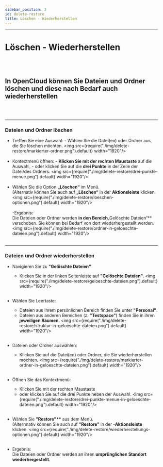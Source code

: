 ```yaml
---
sidebar_position: 3
id: delete-restore
title: Löschen - Wiederherstellen
---
```


---

# Löschen - Wiederherstellen

<br/><br/>

## In OpenCloud können Sie Dateien und Ordner löschen und diese nach Bedarf auch wiederherstellen

<br/><br/>

---

### Dateien und Ordner löschen

- Treffen Sie eine Auswahl: - Wählen Sie die Datei(en) oder Ordner aus, die Sie löschen möchten. <img
  src={require("./img/delete-restore/markierter-ordner.png").default} width="1920"/> <br/><br/>
- Kontextmenü öffnen: - **Klicken Sie mit der rechten Maustaste** auf die Auswahl, - oder klicken Sie auf die **drei
  Punkte** in der Zeile der Datei/des Ordners. <img src={require("./img/delete-restore/drei-punkte-menue.png").default}
  width="1920"/> <br/><br/>
- Wählen Sie die Option **„Löschen“** im Menü.<br/> (Alternativ können Sie auch auf **„Löschen“** in der
  **Aktionsleiste** klicken. <img src={require("./img/delete-restore/loeschen-optionen.png").default} width="1920"/>
  <br/><br/> -Ergebnis:<br/> Die Dateien oder Ordner werden **in den Bereich**„Gelöschte Dateien“\*\* verschoben. Sie
  können bei Bedarf von dort wiederhergestellt werden. <img
  src={require("./img/delete-restore/ordner-in-geloeschte-dateien.png").default} width="1920"/> <br/><br/>

---

### Dateien und Ordner wiederherstellen

- Navigieren Sie zu **"Gelöschte Dateien"**
  - Klicken Sie in der linken Seitenleiste auf **"Gelöschte Dateien"**. <img
    src={require("./img/delete-restore/geloeschte-dateien.png").default} width="1920"/> <br/><br/>
- Wählen Sie Leertaste:
  - Dateien aus Ihrem persönlichen Bereich finden Sie unter **"Personal"**.
  - Dateien aus anderen Bereichen (z. **"Testspace"**) finden Sie in ihren **jeweiligen Räumen**. <img
    src={require("./img/delete-restore/struktur-in-geloeschte-dateien.png").default} width="1920"/> <br/><br/>
- Dateien oder Ordner auswählen:
  - Klicken Sie auf die Datei(en) oder Ordner, die Sie wiederherstellen möchten. <img
    src={require("./img/delete-restore/markierter-ordner-in-geloeschte-dateien.png").default} width="1920"/> <br/><br/>
- Öffnen Sie das Kontextmenü:
  - Klicken Sie mit der rechten Maustaste
  - oder klicken Sie auf die drei Punkte neben der Auswahl. <img
    src={require("./img/delete-restore/drei-punkte-menue-in-geloeschte-dateien.png").default} width="1920"/> <br/><br/>
- Wählen Sie **"Restore"\*\*** aus dem Menü.<br/> (Alternnativ können Sie auch auf **"Restore"** in der
  **-Aktionsleiste** klicken. <img src={require("./img/delete-restore/wiederherstellungs-optionen.png").default}
  width="1920"/> <br/><br/>

- Ergebnis: <br/> Die Dateien oder Ordner werden an ihren **ursprünglichen Standort** **wiederhergestellt**.
